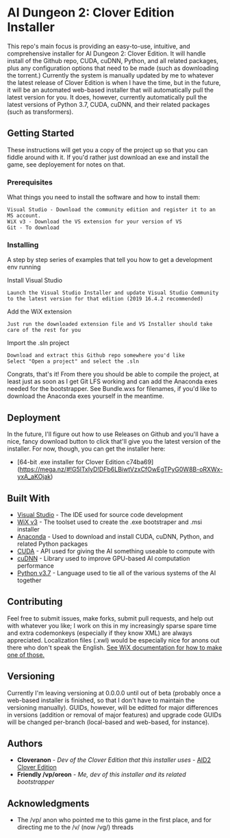 # AI Dungeon 2: Clover Edition Installer

This repo's main focus is providing an easy-to-use, intuitive, and comprehensive installer for AI Dungeon 2: Clover Edition. It will handle install of the Github repo, CUDA, cuDNN, Python, and all related packages, plus any configuration options that need to be made (such as downloading the torrent.)
Currently the system is manually updated by me to whatever the latest release of Clover Edition is when I have the time, but in the future, it will be an automated web-based installer that will automatically pull the latest version for you.
It does, however, currently automatically pull the latest versions of Python 3.7, CUDA, cuDNN, and their related packages (such as transformers).

## Getting Started

These instructions will get you a copy of the project up so that you can fiddle around with it. If you'd rather just download an exe and install the game, see deployement for notes on that.

### Prerequisites

What things you need to install the software and how to install them:

```
Visual Studio - Download the community edition and register it to an MS account.
WiX v3 - Download the VS extension for your version of VS
Git - To download
```

### Installing

A step by step series of examples that tell you how to get a development env running

Install Visual Studio

```
Launch the Visual Studio Installer and update Visual Studio Community to the latest version for that edition (2019 16.4.2 recommended)
```

Add the WiX extension

```
Just run the downloaded extension file and VS Installer should take care of the rest for you
```

Import the .sln project

```
Download and extract this Github repo somewhere you'd like
Select "Open a project" and select the .sln
```

Congrats, that's it! From there you should be able to compile the project, at least just as soon as I get Git LFS working and can add the Anaconda exes needed for the bootstrapper.
See Bundle.wxs for filenames, if you'd like to download the Anaconda exes yourself in the meantime.

## Deployment

In the future, I'll figure out how to use Releases on Github and you'll have a nice, fancy download button to click that'll give you the latest version of the installer. For now, though, you can get the installer here:
* [64-bit .exe installer for Clover Edition c74ba69] (https://mega.nz/#!G5lTxIyD!DFb6LBiwtVzxCfOwEgTPyG0W8B-oRXWx-yxA_aKOjak)

## Built With

* [Visual Studio](https://visualstudio.microsoft.com/) - The IDE used for source code development
* [WiX v3](https://wixtoolset.org/) - The toolset used to create the .exe bootstraper and .msi installer
* [Anaconda](https://www.anaconda.com/) - Used to download and install CUDA, cuDNN, Python, and related Python packages
* [CUDA](https://developer.nvidia.com/cuda-zone) - API used for giving the AI something useable to compute with
* [cuDNN](https://developer.nvidia.com/cudnn) - Library used to improve GPU-based AI computation performance
* [Python v3.7](https://www.python.org/) - Language used to tie all of the various systems of the AI together

## Contributing

Feel free to submit issues, make forks, submit pull requests, and help out with whatever you like; I work on this in my increasingly sparse spare time and extra codemonkeys (especially if they know XML) are always appreciated.
Localization files (.xwl) would be especially nice for anons out there who don't speak the English. [See WiX documentation for how to make one of those.](https://wixtoolset.org/documentation/manual/v3/howtos/ui_and_localization/build_a_localized_version.html)

## Versioning

Currently I'm leaving versioning at 0.0.0.0 until out of beta (probably once a web-based installer is finished, so that I don't have to maintain the versioning manually).
GUIDs, however, will be editted for major differences in versions (addition or removal of major features) and upgrade code GUIDs will be changed per-branch (local-based and web-based, for instance).

## Authors

* **Cloveranon** - *Dev of the Clover Edition that this installer uses* - [AID2 Clover Edition](https://github.com/cloveranon/Clover-Edition)
* **Friendly /vp/oreon** - *Me, dev of this installer and its related bootstrapper*

## Acknowledgments

* The /vp/ anon who pointed me to this game in the first place, and for directing me to the /v/ (now /vg/) threads

